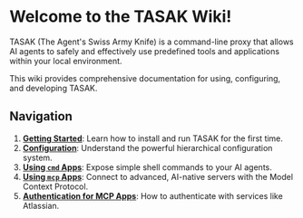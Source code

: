 # Welcome to the TASAK Wiki!

TASAK (The Agent's Swiss Army Knife) is a command-line proxy that allows AI agents to safely and effectively use predefined tools and applications within your local environment.

This wiki provides comprehensive documentation for using, configuring, and developing TASAK.

## Navigation

1.  **[Getting Started](1.-Getting-Started.md)**: Learn how to install and run TASAK for the first time.
2.  **[Configuration](2.-Configuration.md)**: Understand the powerful hierarchical configuration system.
3.  **[Using `cmd` Apps](3.-Using-Cmd-Apps.md)**: Expose simple shell commands to your AI agents.
4.  **[Using `mcp` Apps](4.-Using-Mcp-Apps.md)**: Connect to advanced, AI-native servers with the Model Context Protocol.
5.  **[Authentication for MCP Apps](5.-Authentication.md)**: How to authenticate with services like Atlassian.
